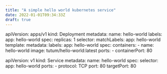 ```yaml
---
title: "A simple hello world kubernetes service"
date: 2022-01-01T09:34:33Z
draft: true
---
```


apiVersion: apps/v1
kind: Deployment
metadata:
  name: hello-world
  labels:
    app: hello-world
spec:
  replicas: 1
  selector:
    matchLabels:
      app: hello-world
  template:
    metadata:
      labels:
        app: hello-world
    spec:
      containers:
      - name: hello-world
        image: tutum/hello-world:latest
        ports:
        - containerPort: 80



apiVersion: v1
kind: Service
metadata:
  name: hello-world
spec:
  selector:
    app: hello-world
  ports:
    - protocol: TCP
      port: 80
      targetPort: 80

